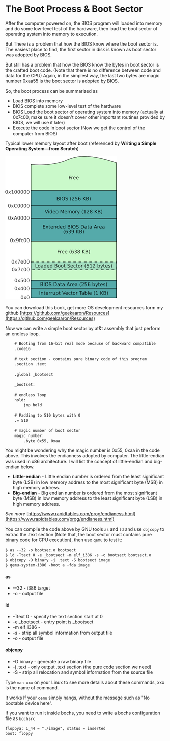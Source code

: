 
# The Boot Process & Boot Sector

After the computer powered on, the BIOS program will loaded into memory and do some low-level test of the hardware, then load the boot sector of operating system into memory to execution. 

But There is a problem that how the BIOS know where the boot sector is. The easiest place to find, the first sector in disk is known as boot sector was adopted by BIOS. 

But still has a problem that how the BIOS know the bytes in boot sector is the crafted boot code. (Note that there is no difference between code and data for the CPU) Again, in the simplest way, the last two bytes are magic number 0xaa55 is the boot sector is adopted by BIOS.

So, the boot process can be summarized as

+ Load BIOS into memory
+ BIOS complete some low-level test of the hardware
+ BIOS Load the boot sector of operating system into memory (actually at 0x7c00, make sure it doesn't cover other important routines provided by BIOS, we will use it later)
+ Execute the code in boot sector (Now we get the control of the computer from BIOS)

Typical lower memory layout after boot (referenced by **Writing a Simple Operating System—from Scratch**)

![](./Pictures/memory0.png)

You can download this book, get more OS development resources form my github
[https://github.com/geekaaron/Resources](https://github.com/geekaaron/Resources)

Now we can write a simple boot sector by at&t assembly that just perform an endless loop.

```
	# Booting from 16-bit real mode because of backward compatible
	.code16

	# text section - contains pure binary code of this program
	.section .text

	.global _bootsect
	
	_bootset:

	# endless loop
	hold:
		jmp hold
		
	# Padding to 510 bytes with 0
	.= 510
	
	# magic number of boot sector
	magic_number:
		.byte 0x55, 0xaa
```

You might be wondering why the magic number is 0x55, 0xaa in the code above. This involves the endianness adopted by computer. The little-endian was used in x86 architecture. I will list the concept of little-endian and big-endian below.

+ **Little-endian** - Little endian number is ordered from the least significant byte (LSB) in low memory address to the most significant byte (MSB) in high memory address.
+ **Big-endian** - Big endian number is ordered from the most significant byte (MSB) in low memory address to the least significant byte (LSB) in high memory address.

*See more* [https://www.rapidtables.com/prog/endianess.html](https://www.rapidtables.com/prog/endianess.html)

You can complie the code above by GNU tools `as` and `ld` and use `objcopy` to extrac the .text section (Note that, the boot sector must contains pure binary code for CPU execution), then use `qemu` to test it:

```
$ as --32 -o bootsec.o bootsect
$ ld -Ttext 0 -e _bootsect -m elf_i386 -s -o bootsect bootsect.o
$ objcopy -O binary -j .text -S bootsect image
$ qemu-system-i386 -boot a -fda image
```

#### as

+ --32 - i386 target
+ -o - output file

#### ld

+ -Ttext 0 - specify the text section start at 0
+ -e _bootsect - entry point is _bootsect
+ -m elf_i386 - 
+ -s - strip all symbol information from output file
+ -o - output file

#### objcopy

+ -O binary - generate a raw binary file
+ -j .text - only output .text section (the pure code section we need)
+ -S - strip all relocation and symbol information from the source file

Type `man xxx` on your Linux to see more details about these commands, xxx is the name of command.

It works If your `qemu` simply hangs, without the messege such as "No bootable device here".

If you want to run it inside bochs, you need to write a bochs configuration file as `bochsrc`

```
floppya: 1_44 = "./image", status = inserted
boot: floppy
```
